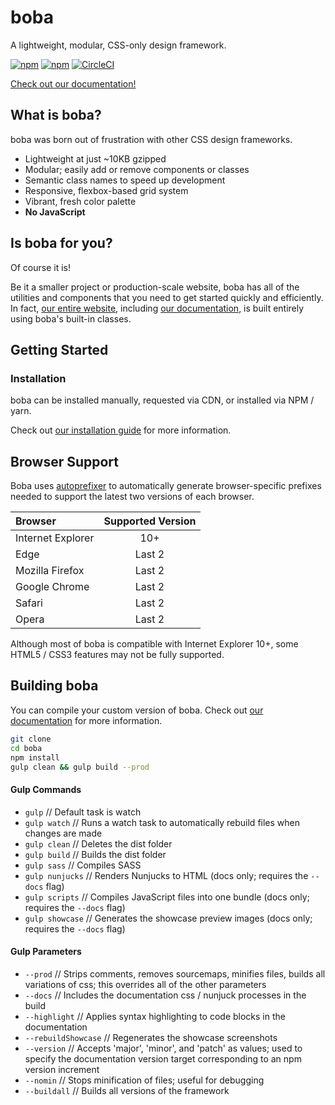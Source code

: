 # boba
A lightweight, modular, CSS-only design framework.

[![npm](https://img.shields.io/npm/v/boba.svg)]()
[![npm](https://img.shields.io/npm/l/boba.svg)]()
[![CircleCI](https://img.shields.io/circleci/project/github/iFallUpHill/boba.svg)]()

[Check out our documentation!](https://buildwithboba.com/ "boba's homepage!")

## What is boba?

boba was born out of frustration with other CSS design frameworks.

* Lightweight at just ~10KB gzipped
* Modular; easily add or remove components or classes
* Semantic class names to speed up development 
* Responsive, flexbox-based grid system
* Vibrant, fresh color palette
* **No JavaScript**

## Is boba for you?

Of course it is!

Be it a smaller project or production-scale website, boba has all of the utilities and components that you need to get started quickly and efficiently. In fact, [our entire website](https://buildwithboba.com/ "boba's homepage!"), including [our documentation](https://buildwithboba.com/docs/ "boba's documentation!"), is built entirely using boba's built-in classes.

## Getting Started

### Installation

boba can be installed manually, requested via CDN, or installed via NPM / yarn. 

Check out [our installation guide](https://buildwithboba.com/docs/installation.html "installing boba!") for more information.

## Browser Support

Boba uses [autoprefixer](https://github.com/postcss/autoprefixer "autoprefixer") to automatically generate browser-specific prefixes needed to support the latest two versions of each browser.

| Browser | Supported Version |
| :------ | :---------------: | 
| Internet Explorer | 10+ |
| Edge | Last 2 |
| Mozilla Firefox | Last 2 |
| Google Chrome | Last 2 |
| Safari | Last 2 |
| Opera | Last 2 |

Although most of boba is compatible with Internet Explorer 10+, some HTML5 / CSS3 features may not be fully supported.

## Building boba

You can compile your custom version of boba. Check out [our documentation](https://buildwithboba.com/docs/customize.html "customize boba!") for more information.

```bash
git clone 
cd boba
npm install
gulp clean && gulp build --prod
```

#### Gulp Commands

* `gulp` // Default task is watch
* `gulp watch` // Runs a  watch task to automatically rebuild files when changes are made
* `gulp clean` // Deletes the dist folder
* `gulp build` // Builds the dist folder
* `gulp sass` // Compiles SASS
* `gulp nunjucks` // Renders Nunjucks to HTML (docs only; requires the `--docs` flag)
* `gulp scripts` // Compiles JavaScript files into one bundle (docs only; requires the `--docs` flag)
* `gulp showcase` // Generates the showcase preview images (docs only; requires the `--docs` flag)


#### Gulp Parameters

* `--prod` // Strips comments, removes sourcemaps, minifies files, builds all variations of css; this overrides all of the other parameters
* `--docs` // Includes the documentation css / nunjuck processes in the build
* `--highlight` // Applies syntax highlighting to code blocks in the documentation
* `--rebuildShowcase` // Regenerates the showcase screenshots
* `--version` // Accepts 'major', 'minor', and 'patch' as values; used to specify the documentation version target corresponding to an npm version increment
* `--nomin` // Stops minification of files; useful for debugging
* `--buildall` // Builds all versions of the framework
